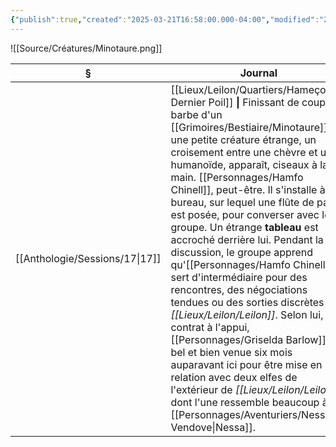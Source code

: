 ```yaml
---
{"publish":true,"created":"2025-03-21T16:58:00.000-04:00","modified":"2025-03-21T16:58:00.000-04:00","cssclasses":""}
---
```



![[Source/Créatures/Minotaure.png]]

| §                                 | Journal                                                                                                                                                                                                                                                                                                                                                                                                                                                                                                                                                                                                                                                                                                                                                                                 |
| --------------------------------- | --------------------------------------------------------------------------------------------------------------------------------------------------------------------------------------------------------------------------------------------------------------------------------------------------------------------------------------------------------------------------------------------------------------------------------------------------------------------------------------------------------------------------------------------------------------------------------------------------------------------------------------------------------------------------------------------------------------------------------------------------------------------------------------- |
| [[Anthologie/Sessions/17\|17]] | [[Lieux/Leilon/Quartiers/Hameçon/Le Dernier Poil]] **\|** Finissant de couper la barbe d'un [[Grimoires/Bestiaire/Minotaure]], une petite créature étrange, un croisement entre une chèvre et un humanoïde, apparaît, ciseaux à la main. [[Personnages/Hamfo Chinell]], peut-être. Il s'installe à son bureau, sur lequel une flûte de pan est posée, pour converser avec le groupe. Un étrange **tableau** est accroché derrière lui. Pendant la discussion, le groupe apprend qu'[[Personnages/Hamfo Chinell]] sert d'intermédiaire pour des rencontres, des négociations tendues ou des sorties discrètes de *[[Lieux/Leilon/Leilon]]*. Selon lui, contrat à l'appui, [[Personnages/Griselda Barlow]] est bel et bien venue six mois auparavant ici pour être mise en relation avec deux elfes de l'extérieur de *[[Lieux/Leilon/Leilon]]*, dont l'une ressemble beaucoup à [[Personnages/Aventuriers/Nessa Vendove\|Nessa]]. |

